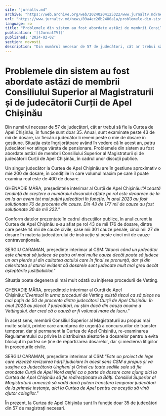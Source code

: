 ```yaml
---
site: "jurnaltv.md"
archive: "https://web.archive.org/web/20240204125322/www.jurnaltv.md/news/09a4ec26b2480a1a/problemele-din-sistem-au-fost-abordate-astazi-de-membrii-consiliului-superior-al-magistraturii-si-de-judecatorii-curtii-de-apel-chisinau.html"
url: "https://www.jurnaltv.md/news/09a4ec26b2480a1a/problemele-din-sistem-au-fost-abordate-astazi-de-membrii-consiliului-superior-al-magistraturii-si-de-judecatorii-curtii-de-apel-chisinau.html"
language: ro
title: "Problemele din sistem au fost abordate astăzi de membrii Consiliului Superior al Magistraturii și de judecătorii Curții de Apel Chișinău"
publication: '[[JurnalTV]]'
published: '2024-02-02'
section: novosti
description: "Din numărul necesar de 57 de judecători, cât ar trebui să fie la Curtea de Apel Chișinău, în funcție sunt doar 35. Anual, sunt examinate peste 43 de mii de dosare, iar fiecărui judecător îi reveni peste o mie de dosare în gestiune. Situația este îngrijorătoare având în vedere că în acest an, patru judecători vor atinge vârsta de pensionare. Problemele din sistem au fost abordate astăzi de membrii Consiliului Superior al Magistraturii și de judecătorii Curții de Apel Chișinău, în cadrul unor discuții publice."
---
```


# Problemele din sistem au fost abordate astăzi de membrii Consiliului Superior al Magistraturii și de judecătorii Curții de Apel Chișinău

Din numărul necesar de 57 de judecători, cât ar trebui să fie la Curtea de Apel Chișinău, în funcție sunt doar 35. Anual, sunt examinate peste 43 de mii de dosare, iar fiecărui judecător îi reveni peste o mie de dosare în gestiune. Situația este îngrijorătoare având în vedere că în acest an, patru judecători vor atinge vârsta de pensionare. Problemele din sistem au fost abordate astăzi de membrii Consiliului Superior al Magistraturii și de judecătorii Curții de Apel Chișinău, în cadrul unor discuții publice.

Un singur judecător la Curtea de Apel Chișinău are în gestiune aproximativ o mie 200 de dosare, în condițiile în care volumul maxim pe care îl poate examina real este de 400 de dosare.

GHENADIE MÂRA, președintele interimar al Curții de Apel Chișinău:*"Această tendință de creștere a numărului dosarului aflate pe rol este deoarece de la an la an avem tot mai puțini judecători în funcție. În anul 2023 au fost soluționate 70 de procente din cauze. Din 43 de 177 mii de cauze au fost soluționate 30 de mii 222."*

Conform datelor prezentate în cadrul discuțiilor publice, în anul curent la Curtea de Apel Chișinău s-au aflat pe rol 43 de mii 176 de dosare, dintre care peste 14 mii de cauze civile, șase mii 301 cauze penale, cinci mii 27 de dosare în materia judecătorului de instrucție și peste cinci mii de cauze contravenționale.

SERGIU CARAMAN, președinte interimar al CSM:*"Atunci când un judecător este chemat să judece de patru ori mai multe cauze decât poate să judece un om pierde și din calitatea actului care în final se pronunță, dar și din celeritatea și atunci evident că dosarele sunt judecate mult mai greu decât așteptările justițiabililor."*

Situația poate degenera și mai mult odată cu inițierea procedurii de Vetting.

GHENADIE MÂRA, președintele interimar al Curții de Apel Chișinău:*"Eventual în urma proceduri de Vetting există riscul ca să plece nu mai puțin de 50 de procente dintre judecătorii Curții de Apel Chișinău. În anul 2023 au plecat 7 judecători, nu știm dacă din cauza anume a Vettingului, dar cred că o cauză ar fi volumul mare de lucru."*

În acest sens, membrii Consiliul Superior al Magistraturii au propus mai multe soluții, printre care anunțarea de urgență a concursurilor de transfer temporar, dar și permanent la Curtea de Apel Chișinău, re-examinarea Regulamentului cu privire la distribuirea aleatorie a dosarelor pentru a evita blocajul în partea ce ține de repartizarea dosarelor, dar și medierea litigiilor în procedurile civile.

SERGIU CARAMAN, președinte interimar al CSM:*"Este un proiect de lege care vizează revizuirea hărții judiciare în acest sens CSM a propus și va susține ca Judecătoria Ungheni și Orhei cu toate sediile sale să fie arondate Curții de Apel Nord astfel ca o parte de dosare care ajung aici la Curtea de Apel Chișinău să fie redirecționate la Bălți. Consiliul Superior al Magistraturii urmează să vadă dacă putem transfera temporar judecători de la primele instanțe, aici la Curtea de Apel pentru ca aceștia să vină ajutor colegilor."*

În prezent, la Curtea de Apel Chișinău sunt în funcție doar 35 de judecători din 57 de magistrați necesari.